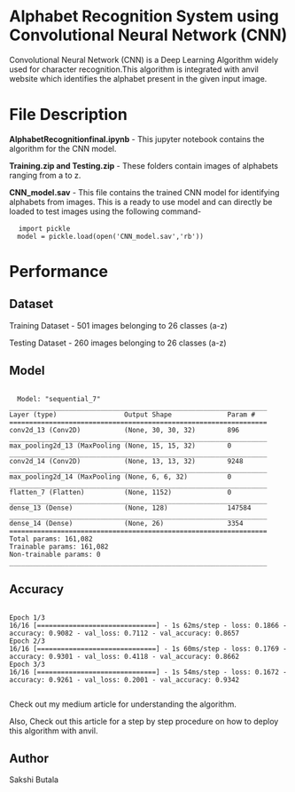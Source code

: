# Alphabet Recognition System using Convolutional Neural Network (CNN)
Convolutional Neural Network (CNN) is a Deep Learning Algorithm widely used for character recognition.This algorithm is integrated with anvil website which identifies the alphabet present in the given input image.

# File Description

  <b>AlphabetRecognitionfinal.ipynb</b> - This jupyter notebook contains the algorithm for the CNN model.
  
  <b>Training.zip and Testing.zip</b> - These folders contain images of alphabets ranging from a to z.
  
  <b>CNN_model.sav</b> - This file contains the trained CNN model for identifying alphabets from images. This is a ready to use model and can directly be loaded to test images using the following command-
  <pre>
  <code>import pickle
  model = pickle.load(open('CNN_model.sav','rb'))</code></pre>

# Performance
  ## Dataset
  Training Dataset - 501 images belonging to 26 classes (a-z)
  
  Testing Dataset - 260 images belonging to 26 classes (a-z)
  
  ## Model 
  <pre><code>
  Model: "sequential_7"
_________________________________________________________________
Layer (type)                 Output Shape              Param #   
=================================================================
conv2d_13 (Conv2D)           (None, 30, 30, 32)        896       
_________________________________________________________________
max_pooling2d_13 (MaxPooling (None, 15, 15, 32)        0         
_________________________________________________________________
conv2d_14 (Conv2D)           (None, 13, 13, 32)        9248      
_________________________________________________________________
max_pooling2d_14 (MaxPooling (None, 6, 6, 32)          0         
_________________________________________________________________
flatten_7 (Flatten)          (None, 1152)              0         
_________________________________________________________________
dense_13 (Dense)             (None, 128)               147584    
_________________________________________________________________
dense_14 (Dense)             (None, 26)                3354      
=================================================================
Total params: 161,082
Trainable params: 161,082
Non-trainable params: 0
_________________________________________________________________
</code></pre>
  
  ##  Accuracy
  <pre><code>  
Epoch 1/3
16/16 [==============================] - 1s 62ms/step - loss: 0.1866 - accuracy: 0.9082 - val_loss: 0.7112 - val_accuracy: 0.8657
Epoch 2/3
16/16 [==============================] - 1s 60ms/step - loss: 0.1769 - accuracy: 0.9301 - val_loss: 0.4118 - val_accuracy: 0.8662
Epoch 3/3
16/16 [==============================] - 1s 54ms/step - loss: 0.1672 - accuracy: 0.9261 - val_loss: 0.2001 - val_accuracy: 0.9342
  </code></pre>
  
Check out my medium article for understanding the algorithm. 

Also, Check out this article for a step by step procedure on how to deploy this algorithm with anvil. 

## Author
 
 Sakshi Butala
  
  
  
  

  
  
